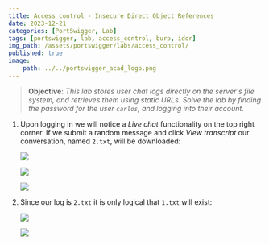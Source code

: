 ```yaml
---
title: Access control - Insecure Direct Object References
date: 2023-12-21
categories: [PortSwigger, Lab]
tags: [portswigger, lab, access_control, burp, idor]
img_path: /assets/portswigger/labs/access_control/
published: true
image:
    path: ../../portswigger_acad_logo.png
---
```


> **Objective**: _This lab stores user chat logs directly on the server's file system, and retrieves them using static URLs. Solve the lab by finding the password for the user `carlos`, and logging into their account._

1. Upon logging in we will notice a *Live chat* functionality on the top right corner. If we submit a random message and click *View transcript* our conversation, named `2.txt`, will be downloaded:

    ![](lab4_live_chat.png)

    ![](lab4_transcript.png)

    ![](lab4_transcript_burp.png)

2. Since our log is `2.txt` it is only logical that `1.txt` will exist:

    ![](lab4_transcript_carlos_burp.png)

    ![](lab4_solved.png)